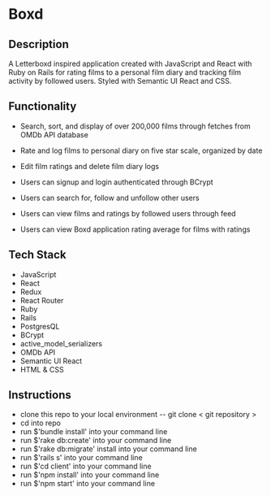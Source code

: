 # Boxd

## Description
  
A Letterboxd inspired application created with JavaScript and React with Ruby on Rails for rating films to a personal film diary and tracking film activity by followed users. Styled with Semantic UI React and CSS.
  
## Functionality

- Search, sort, and display of over 200,000 films through fetches from OMDb API database

- Rate and log films to personal diary on five star scale, organized by date

- Edit film ratings and delete film diary logs

- Users can signup and login authenticated through BCrypt

- Users can search for, follow and unfollow other users

- Users can view films and ratings by followed users through feed

- Users can view Boxd application rating average for films with ratings

## Tech Stack

- JavaScript
- React
- Redux
- React Router
- Ruby
- Rails
- PostgresQL
- BCrypt
- active_model_serializers
- OMDb API
- Semantic UI React
- HTML & CSS

## Instructions

- clone this repo to your local environment -- git clone < git repository >
- cd into repo
- run $'bundle install' into your command line
- run $'rake db:create' into your command line
- run $'rake db:migrate' install into your command line
- run $'rails s' into your command line
- run $'cd client' into your command line
- run $'npm install' into your command line
- run $'npm start' into your command line
